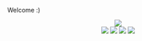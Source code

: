 <!--
README.md (Even though it's HTML) by @BLOCKSREY
読めますか？これは日本語です。
-->
Welcome :)
<P ALIGN=CENTER>
	<IMG SRC=http://playme.blocksrey.com:7890/40></IMG><BR>
	<IMG SRC=http://playme.blocksrey.com:7890/10></IMG>
	<IMG SRC=http://playme.blocksrey.com:7890/30></IMG>
	<IMG SRC=http://playme.blocksrey.com:7890/20></IMG>
	<IMG SRC=http://playme.blocksrey.com:7890/00></IMG>
</P>

